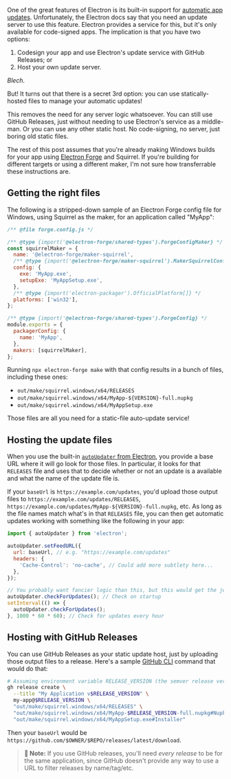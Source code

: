 One of the great features of Electron is its built-in support for [automatic app updates](https://www.electronjs.org/docs/latest/tutorial/updates). Unfortunately, the Electron docs say that you need an update server to use this feature. Electron provides a service for this, but it's only available for code-signed apps. The implication is that you have two options:

1. Codesign your app and use Electron's update service with GitHub Releases; or
2. Host your own update server.

*Blech.*

But! It turns out that there is a secret 3rd option: you can use statically-hosted files to manage your automatic updates!

This removes the need for any server logic whatsoever. You can still use GitHub Releases, just without needing to use Electron's service as a middle-man. Or you can use any other static host. No code-signing, no server, just boring old static files.

The rest of this post assumes that you're already making Windows builds for your app using [Electron Forge](https://www.electronforge.io) and Squirrel. If you're building for different targets or using a different maker, I'm not sure how transferrable these instructions are.

## Getting the right files

The following is a stripped-down sample of an Electron Forge config file for Windows, using Squirrel as the maker, for an application called "MyApp":


```js
/** @file forge.config.js */

/** @type {import('@electron-forge/shared-types').ForgeConfigMaker} */
const squirrelMaker = {
  name: '@electron-forge/maker-squirrel',
  /** @type {import('@electron-forge/maker-squirrel').MakerSquirrelConfig } */
  config: {
    exe: 'MyApp.exe',
    setupExe: 'MyAppSetup.exe',
  },
  /** @type {import('electron-packager').OfficialPlatform[]} */
  platforms: ['win32'],
};

/** @type {import('@electron-forge/shared-types').ForgeConfig} */
module.exports = {
  packagerConfig: {
    name: 'MyApp',
  },
  makers: [squirrelMaker],
};
```

Running `npx electron-forge make` with that config results in a bunch of files, including these ones:

- `out/make/squirrel.windows/x64/RELEASES`
- `out/make/squirrel.windows/x64/MyApp-${VERSION}-full.nupkg`
- `out/make/squirrel.windows/x64/MyAppSetup.exe`

Those files are all you need for a static-file auto-update service!

## Hosting the update files

When you use the built-in [`autoUpdater` from Electron](https://www.electronjs.org/docs/latest/api/auto-updater), you provide a base URL where it will go look for those files. In particular, it looks for that `RELEASES` file and uses that to decide whether or not an update is a available and what the name of the update file is.

If your `baseUrl` is `https://example.com/updates`, you'd upload those output files to `https://example.com/updates/RELEASES`, `https://example.com/updates/MyApp-${VERSION}-full.nupkg`, etc. As long as the file names match what's in that `RELEASES` file, you can then get automatic updates working with something like the following in your app:

```js
import { autoUpdater } from 'electron';

autoUpdater.setFeedURL({
  url: baseUrl, // e.g. "https://example.com/updates"
  headers: {
    'Cache-Control': 'no-cache', // Could add more subtlety here...
  },
});

// You probably want fancier logic than this, but this would get the job done:
autoUpdater.checkForUpdates(); // Check on startup
setInterval(() => {
  autoUpdater.checkForUpdates();
}, 1000 * 60 * 60); // Check for updates every hour
```

## Hosting with GitHub Releases

You can use GitHub Releases as your static update host, just by uploading those output files to a release. Here's a sample [GitHub CLI](https://cli.github.com/) command that would do that:

```bash
# Assuming environment variable RELEASE_VERSION (the semver release version)
gh release create \
  --title "My Application v$RELEASE_VERSION" \
  my-app@$RELEASE_VERSION \
  "out/make/squirrel.windows/x64/RELEASES" \
  "out/make/squirrel.windows/x64/MyApp-$RELEASE_VERSION-full.nupkg#Nupkg" \
  "out/make/squirrel.windows/x64/MyAppSetup.exe#Installer"
```

Then your `baseUrl` would be `https://github.com/$OWNER/$REPO/releases/latest/download`.

> **📝 Note:** If you use GitHub releases, you'll need *every release* to be for the same application, since GitHub doesn't provide any way to use a URL to filter releases by name/tag/etc.